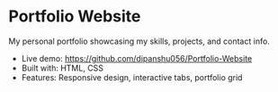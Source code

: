 # Portfolio Website
My personal portfolio showcasing my skills, projects, and contact info.

- Live demo: https://github.com/dipanshu056/Portfolio-Website
- Built with: HTML, CSS
- Features: Responsive design, interactive tabs, portfolio grid

